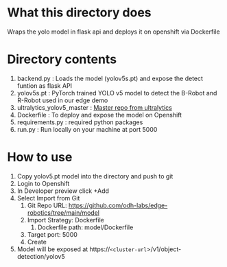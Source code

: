 # What this directory does 
Wraps the yolo model in flask api and deploys it on openshift via Dockerfile

# Directory contents
1. backend.py : Loads the model (yolov5s.pt) and expose the detect funtion as flask API  
2. yolov5s.pt : PyTorch trained YOLO v5 model to detect the B-Robot and R-Robot used in our edge demo 
3. ultralytics_yolov5_master : [Master repo from ultralytics](https://github.com/ultralytics/yolov5)  
4. Dockerfile : To deploy and expose the model on Openshift  
5. requirements.py : required python packages
6. run.py : Run locally on your machine at port 5000


# How to use
1. Copy yolov5.pt model into the directory and push to git
2. Login to Openshift
3. In Developer preview click +Add
4. Select Import from Git 
   1. Git Repo URL: https://github.com/odh-labs/edge-robotics/tree/main/model
   2. Import Strategy: Dockerfile
      1. Dockerfile path: model/Dockerfile
   3. Target port: 5000
   4. Create 
5. Model will be exposed at https://`<cluster-url`>/v1/object-detection/yolov5




